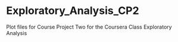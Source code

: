# Exploratory_Analysis_CP2
Plot files for Course Project Two for the Coursera Class Exploratory Analysis
